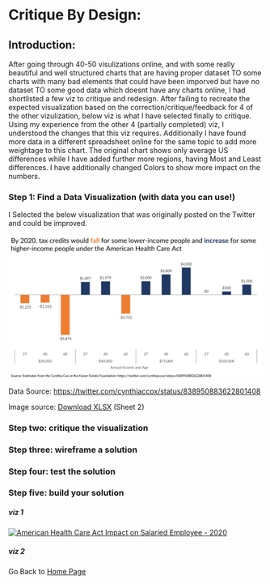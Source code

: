 # Critique By Design:

## Introduction:
After going through 40-50 visulizations online, and with some really beautiful and well structured charts that are having proper dataset TO some charts with many bad elements that could have been imporved but have no dataset TO some good data which doesnt have any charts online, I had shortlisted a few viz to critique and redesign. After failing to recreate the expected visualization based on the correction/critique/feedback for 4 of the other vizulization, below viz is what I have selected finally to critique. Using my experience from the other 4 (partially completed) viz, I understood the changes that this viz requires. Additionally I have found more data in a different spreadsheet online for the same topic to add more weightage to this chart. The original chart shows only average US differences while I have added further more regions, having Most and Least differences. I have additionally changed Colors to show more impact on the numbers.

### Step 1: Find a Data Visualization (with data you can use!)

I Selected the below visualization that was originally posted on the Twitter and could be improved.

![Graph](/HealthCare_CritiqueByDesign_OG.png)

Data Source: https://twitter.com/cynthiaccox/status/838950883622801408

Image source: [Download XLSX](http://policyviz.com/wp-content/uploads/2017/03/ACA-ACHA-comparison.xlsx) (Sheet 2)


### Step two: critique the visualization

### Step three: wireframe a solution

### Step four: test the solution

### Step five: build your solution

##### viz 1
<div><div class='tableauPlaceholder' id='viz1636417525087' style='position: relative'><noscript><a href='#'><img alt='American Health Care Act Impact on Salaried Employee - 2020 ' src='https:&#47;&#47;public.tableau.com&#47;static&#47;images&#47;v1&#47;v1_Healthcare&#47;Dashboard1&#47;1_rss.png' style='border: none' /></a></noscript><object class='tableauViz'  style='display:none;'><param name='host_url' value='https%3A%2F%2Fpublic.tableau.com%2F' /> <param name='embed_code_version' value='3' /> <param name='site_root' value='' /><param name='name' value='v1_Healthcare&#47;Dashboard1' /><param name='tabs' value='no' /><param name='toolbar' value='yes' /><param name='static_image' value='https:&#47;&#47;public.tableau.com&#47;static&#47;images&#47;v1&#47;v1_Healthcare&#47;Dashboard1&#47;1.png' /> <param name='animate_transition' value='yes' /><param name='display_static_image' value='yes' /><param name='display_spinner' value='yes' /><param name='display_overlay' value='yes' /><param name='display_count' value='yes' /><param name='language' value='en-US' /><param name='filter' value='publish=yes' /></object></div>                <script type='text/javascript'>                    var divElement = document.getElementById('viz1636417525087');                    var vizElement = divElement.getElementsByTagName('object')[0];                    if ( divElement.offsetWidth > 800 ) { vizElement.style.width='1350px';vizElement.style.height='927px';} else if ( divElement.offsetWidth > 500 ) { vizElement.style.width='1350px';vizElement.style.height='927px';} else { vizElement.style.width='100%';vizElement.style.height='727px';}                     var scriptElement = document.createElement('script');                    scriptElement.src = 'https://public.tableau.com/javascripts/api/viz_v1.js';                    vizElement.parentNode.insertBefore(scriptElement, vizElement);                </script></div>


##### viz 2
<div class="flourish-embed flourish-chart" data-src="visualisation/7778756"><script src="https://public.flourish.studio/resources/embed.js"></script></div>

Go Back to [Home Page](/README.md)
